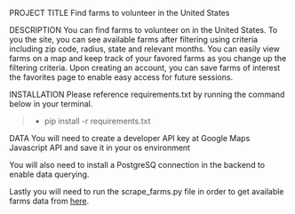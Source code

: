 PROJECT TITLE
Find farms to volunteer in the United States

DESCRIPTION
You can find farms to volunteer on in the United States. To you the site, you can see available farms after filtering using criteria including zip code, radius, state and relevant months. You can easily view farms on a map and keep track of your favored farms as you change up the filtering criteria. Upon creating  an account, you can save farms of interest the favorites page to enable easy access for future sessions.

INSTALLATION
Please reference requirements.txt by running the command below in your terminal.

> - pip install -r requirements.txt


DATA
You will need to create a developer API key at Google Maps Javascript API and save it in your os environment

You will also need to install a PostgreSQ connection in the backend to enable data querying.

Lastly you will need to run the scrape_farms.py file in order to get available farms data from [here](workaway.info).

